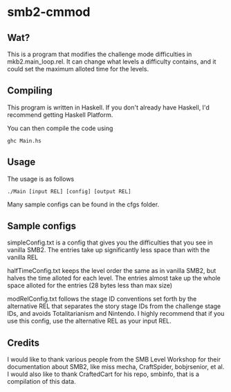 # smb2-cmmod

## Wat?

This is a program that modifies the challenge mode difficulties in mkb2.main_loop.rel. It can change what levels a difficulty contains, and it could set the maximum alloted time for the levels.

## Compiling

This program is written in Haskell. If you don't already have Haskell, I'd recommend getting Haskell Platform.

You can then compile the code using
```
ghc Main.hs
```

## Usage

The usage is as follows
```
./Main [input REL] [config] [output REL]
```

Many sample configs can be found in the cfgs folder.

## Sample configs

simpleConfig.txt is a config that gives you the difficulties that you see in vanilla SMB2. The entries take up significantly less space than with the vanilla REL

halfTimeConfig.txt keeps the level order the same as in vanilla SMB2, but halves the time alloted for each level. The entries almost take up the whole space alloted for the entries (28 bytes less than max size)

modRelConfig.txt follows the stage ID conventions set forth by the alternative REL that separates the story stage IDs from the challenge stage IDs, and avoids Totalitarianism and Nintendo. I highly recommend that if you use this config, use the alternative REL as your input REL.


## Credits

I would like to thank various people from the SMB Level Workshop for their documentation about SMB2, like miss mecha, CraftSpider, bobjrsenior, et al. I would also like to thank CraftedCart for his repo, smbinfo, that is a compilation of this data.

